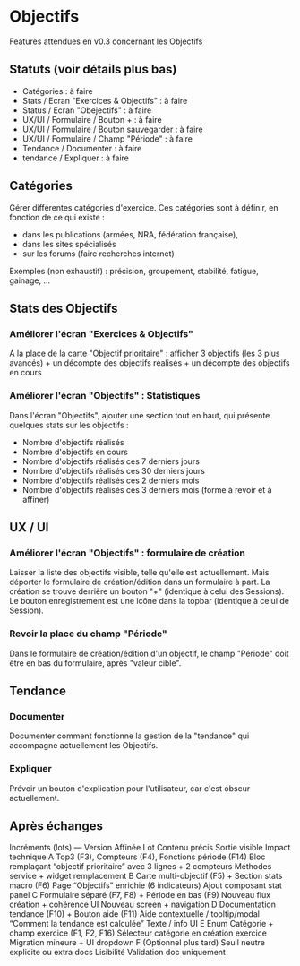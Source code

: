 # Objectifs 

Features attendues en v0.3 concernant les Objectifs

## Statuts (voir détails plus bas)
- Catégories : à faire
- Stats / Ecran "Exercices & Objectifs" : à faire
- Status / Ecran "Obejectifs" : à faire
- UX/UI / Formulaire / Bouton + : à faire
- UX/UI / Formulaire / Bouton sauvegarder : à faire
- UX/UI / Formulaire / Champ "Période" : à faire
- Tendance / Documenter : à faire
- tendance / Expliquer : à faire

## Catégories
Gérer différentes catégories d'exercice.
Ces catégories sont à définir, en fonction de ce qui existe :
- dans les publications (armées, NRA, fédération française), 
- dans les sites spécialisés
- sur les forums
(faire recherches internet)

Exemples (non exhaustif) : précision, groupement, stabilité, fatigue, gainage, ...

## Stats des Objectifs

### Améliorer l'écran "Exercices & Objectifs"
A la place de la carte "Objectif prioritaire" : afficher 3 objectifs (les 3 plus avancés) + un décompte des objectifs réalisés + un décompte des objectifs en cours

### Améliorer l'écran "Objectifs" : Statistiques
Dans l'écran "Objectifs", ajouter une section tout en haut, qui présente quelques stats sur les objectifs :
- Nombre d'objectifs réalisés
- Nombre d'objectifs en cours
- Nombre d'objectifs réalisés ces 7 derniers jours
- Nombre d'objectifs réalisés ces 30 derniers jours
- Nombre d'objectifs réalisés ces 2 derniers mois
- Nombre d'objectifs réalisés ces 3 derniers mois
(forme à revoir et à affiner)

## UX / UI

### Améliorer l'écran "Objectifs" : formulaire de création
Laisser la liste des objectifs visible, telle qu'elle est actuellement. Mais déporter le formulaire de création/édition dans un formulaire à part. La création se trouve derrière un bouton "+" (identique à celui des Sessions). Le bouton enregistrement est une icône dans la topbar (identique à celui de Session).

### Revoir la place du champ "Période"
Dans le formulaire de création/édition d'un objectif, le champ "Période" doit être en bas du formulaire, après "valeur cible".

## Tendance

### Documenter
Documenter comment fonctionne la gestion de la "tendance" qui accompagne actuellement les Objectifs.

### Expliquer
Prévoir un bouton d'explication pour l'utilisateur, car c'est obscur actuellement.

## Après échanges 

Incréments (lots) — Version Affinée
Lot	Contenu précis	Sortie visible	Impact technique
A	Top3 (F3), Compteurs (F4), Fonctions période (F14)	Bloc remplaçant “objectif prioritaire” avec 3 lignes + 2 compteurs	Méthodes service + widget remplacement
B	Carte multi-objectif (F5) + Section stats macro (F6)	Page “Objectifs” enrichie (6 indicateurs)	Ajout composant stat panel
C	Formulaire séparé (F7, F8) + Période en bas (F9)	Nouveau flux création + cohérence UI	Nouveau screen + navigation
D	Documentation tendance (F10) + Bouton aide (F11)	Aide contextuelle / tooltip/modal “Comment la tendance est calculée”	Texte / info UI
E	Enum Catégorie + champ exercice (F1, F2, F16)	Sélecteur catégorie en création exercice	Migration mineure + UI dropdown
F	(Optionnel plus tard) Seuil neutre explicite ou extra docs	Lisibilité	Validation doc uniquement
